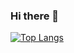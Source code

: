 ### Hi there 👋
[![Top Langs](https://github-readme-stats.vercel.app/api/top-langs/?username=SergioRenhe&theme=merko&langs_count=10)](https://github.com/anuraghazra/github-readme-stats)

<!--
**SergioRenhe/SergioRenhe** is a ✨ _special_ ✨ repository because its `README.md` (this file) appears on your GitHub profile.

Here are some ideas to get you started:

- 🔭 I’m currently working on ...
- 🌱 I’m currently learning ...
- 👯 I’m looking to collaborate on ...
- 🤔 I’m looking for help with ...
- 💬 Ask me about ...
- 📫 How to reach me: ...
- 😄 Pronouns: ...
- ⚡ Fun fact: ...
-->
